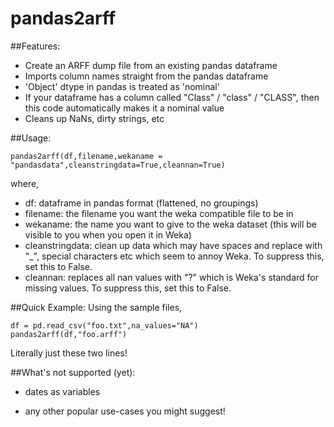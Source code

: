 # pandas2arff
##Features:
- Create an ARFF dump file from an existing pandas dataframe
- Imports column names straight from the pandas dataframe
- 'Object' dtype in pandas is treated as 'nominal'
- If your dataframe has a column called "Class" / "class" / "CLASS", then this code automatically makes it a nominal value
- Cleans up NaNs, dirty strings, etc

##Usage:

```
pandas2arff(df,filename,wekaname = "pandasdata",cleanstringdata=True,cleannan=True)
```

where,

* df: dataframe in pandas format (flattened, no groupings)
* filename: the filename you want the weka compatible file to be in
* wekaname: the name you want to give to the weka dataset (this will be visible to you when you open it in Weka)
* cleanstringdata: clean up data which may have spaces and replace with "_", special characters etc which seem to annoy Weka. To suppress this, set this to False.
* cleannan: replaces all nan values with "?" which is Weka's standard for missing values. To suppress this, set this to False.

##Quick Example:
Using the sample files, 
```
df = pd.read_csv("foo.txt",na_values="NA")
pandas2arff(df,"foo.arff")
```
Literally just these two lines!

##What's not supported (yet):
- dates as variables

- any other popular use-cases you might suggest!
